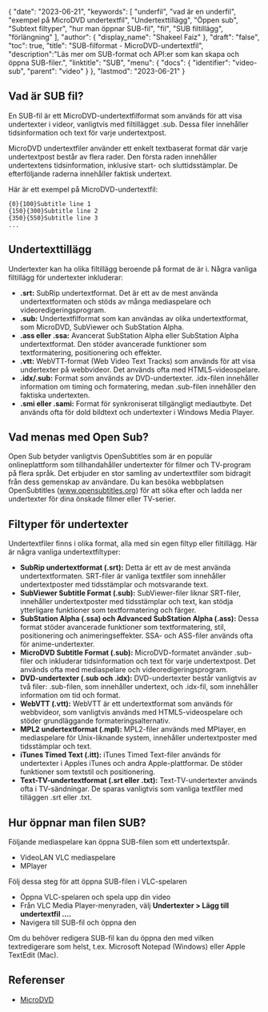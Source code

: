 {
"date": "2023-06-21",
  "keywords": [
"underfil",
"vad är en underfil",
"exempel på MicroDVD undertextfil",
"Undertexttillägg",
"Öppen sub",
"Subtext filtyper",
"hur man öppnar SUB-fil",
"fil",
"SUB filtillägg",
"förlängning"
],
  "author": {
"display_name": "Shakeel Faiz"
},
"draft": "false",
"toc": true,
"title": "SUB-filformat - MicroDVD-undertextfil",
  "description":"Läs mer om SUB-format och API:er som kan skapa och öppna SUB-filer.",
"linktitle": "SUB",
  "menu": {
    "docs": {
      "identifier": "video-sub",
      "parent": "video"
}
},
"lastmod": "2023-06-21"
}

## Vad är SUB fil?

En SUB-fil är ett MicroDVD-undertextfilformat som används för att visa undertexter i videor, vanligtvis med filtillägget .sub. Dessa filer innehåller tidsinformation och text för varje undertextpost.

MicroDVD undertextfiler använder ett enkelt textbaserat format där varje undertextpost består av flera rader. Den första raden innehåller undertextens tidsinformation, inklusive start- och sluttidsstämplar. De efterföljande raderna innehåller faktisk undertext.

Här är ett exempel på MicroDVD-undertextfil:

```
{0}{100}Subtitle line 1
{150}{300}Subtitle line 2
{350}{550}Subtitle line 3
...
```

## Undertexttillägg

Undertexter kan ha olika filtillägg beroende på format de är i. Några vanliga filtillägg för undertexter inkluderar:

- **.srt:** SubRip undertextformat. Det är ett av de mest använda undertextformaten och stöds av många mediaspelare och videoredigeringsprogram.
- **.sub:** Undertextfilformat som kan användas av olika undertextformat, som MicroDVD, SubViewer och SubStation Alpha.
- **.ass eller .ssa:** Avancerat SubStation Alpha eller SubStation Alpha undertextformat. Den stöder avancerade funktioner som textformatering, positionering och effekter.
- **.vtt:** WebVTT-format (Web Video Text Tracks) som används för att visa undertexter på webbvideor. Det används ofta med HTML5-videospelare.
- **.idx/.sub:** Format som används av DVD-undertexter. .idx-filen innehåller information om timing och formatering, medan .sub-filen innehåller den faktiska undertexten.
- **.smi eller .sami:** Format för synkroniserat tillgängligt mediautbyte. Det används ofta för dold bildtext och undertexter i Windows Media Player.

## Vad menas med Open Sub?

Open Sub betyder vanligtvis OpenSubtitles som är en populär onlineplattform som tillhandahåller undertexter för filmer och TV-program på flera språk. Det erbjuder en stor samling av undertextfiler som bidragit från dess gemenskap av användare. Du kan besöka webbplatsen OpenSubtitles (www.opensubtitles.org) för att söka efter och ladda ner undertexter för dina önskade filmer eller TV-serier.

## Filtyper för undertexter

Undertextfiler finns i olika format, alla med sin egen filtyp eller filtillägg. Här är några vanliga undertextfiltyper:

- **SubRip undertextformat (.srt):** Detta är ett av de mest använda undertextformaten. SRT-filer är vanliga textfiler som innehåller undertextposter med tidsstämplar och motsvarande text.
- **SubViewer Subtitle Format (.sub):** SubViewer-filer liknar SRT-filer, innehåller undertextposter med tidsstämplar och text, kan stödja ytterligare funktioner som textformatering och färger.
- **SubStation Alpha (.ssa) och Advanced SubStation Alpha (.ass):** Dessa format stöder avancerade funktioner som textformatering, stil, positionering och animeringseffekter. SSA- och ASS-filer används ofta för anime-undertexter.
- **MicroDVD Subtitle Format (.sub):** MicroDVD-formatet använder .sub-filer och inkluderar tidsinformation och text för varje undertextpost. Det används ofta med mediaspelare och videoredigeringsprogram.
- **DVD-undertexter (.sub och .idx):** DVD-undertexter består vanligtvis av två filer: .sub-filen, som innehåller undertext, och .idx-fil, som innehåller information om tid och format.
- **WebVTT (.vtt):** WebVTT är ett undertextformat som används för webbvideor, som vanligtvis används med HTML5-videospelare och stöder grundläggande formateringsalternativ.
- **MPL2 undertextformat (.mpl):** MPL2-filer används med MPlayer, en mediaspelare för Unix-liknande system, innehåller undertextposter med tidsstämplar och text.
- **iTunes Timed Text (.itt):** iTunes Timed Text-filer används för undertexter i Apples iTunes och andra Apple-plattformar. De stöder funktioner som textstil och positionering.
- **Text-TV-undertextformat (.srt eller .txt):** Text-TV-undertexter används ofta i TV-sändningar. De sparas vanligtvis som vanliga textfiler med tilläggen .srt eller .txt.

## Hur öppnar man filen SUB?

Följande mediaspelare kan öppna SUB-filen som ett undertextspår.

- VideoLAN VLC mediaspelare
- MPlayer

Följ dessa steg för att öppna SUB-filen i VLC-spelaren

- Öppna VLC-spelaren och spela upp din video
- Från VLC Media Player-menyraden, välj **Undertexter > Lägg till undertextfil ....**
- Navigera till SUB-fil och öppna den

Om du behöver redigera SUB-fil kan du öppna den med vilken textredigerare som helst, t.ex. Microsoft Notepad (Windows) eller Apple TextEdit (Mac).

## Referenser
* [MicroDVD](https://en.wikipedia.org/wiki/MicroDVD)

